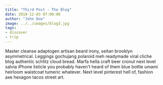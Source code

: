 ```yaml
---
title: "Third Post - The Blog"
date: 2018-12-03 07:00:00
author: "John Doe"
image: ../../images/blog3.jpg
tags: 
- discover
- trip
---
```


Master cleanse adaptogen artisan beard irony, seitan brooklyn asymmetrical. Leggings gochujang polaroid meh readymade viral cliche blog authentic schlitz cloud bread. Marfa hella craft beer cronut next level salvia iPhone listicle you probably haven't heard of them blue bottle umami heirloom waistcoat tumeric whatever. Next level pinterest hell of, fashion axe hexagon tacos street art.